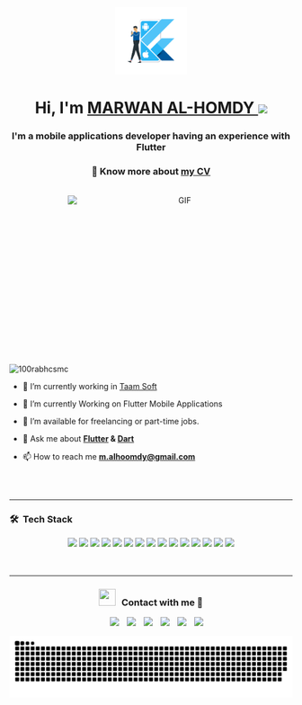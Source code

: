 <p align="center">
  <img style="width:8rem; height:auto" src="https://raw.githubusercontent.com/alhomdy/alhomdy/main/imgs/flutter-page-banner-image.png"/>
</p>

<h1 align="center">Hi, I'm  <a href="https://github.com/alhomdy/alhomdy" target="blank">
MARWAN AL-HOMDY </a> <img width="30px" src="https://raw.githubusercontent.com/iampavangandhi/iampavangandhi/master/gifs/Hi.gif"></h1>

<h3 align="center">I'm a mobile applications developer having an experience with Flutter</h3>
<h3 align="center"> 📄 Know more about <a href="https://drive.google.com/file/d/1XvdkU7b1na8f_DQuzZ7U9PhGRvGYV8W-/view?usp=sharing" target="blank">my CV</a></h3>
<br/>
<a target="_blank" align="center">
  <img align="right" top="500" height="300" width="400" alt="GIF" src="https://cdn.dribbble.com/users/1292677/screenshots/6139167/media/5387dc7e035b3efe9d94516044de66a4.gif">
</a>

 <img src="https://komarev.com/ghpvc/?username=Ezzalarab&label=Profile%20views&color=0e75b6&style=fla" alt="100rabhcsmc" />
 
- 🔭 I’m currently working in <a href="https://taamsoft.com/">Taam Soft</a>

- 🌱 I’m currently Working on Flutter Mobile Applications

- 🤝 I’m available for freelancing or part-time jobs.

- 💬 Ask me about **<a href="https://flutter.dev/">Flutter</a> & <a href="https://dart.dev/">Dart</a>**

- 📫 How to reach me **m.alhoomdy@gmail.com**

<br/>
<br/>
<hr/>

### 🛠 &nbsp;Tech Stack


<div align="center">
  <img src="https://img.shields.io/badge/-JavaScript-05122A?style=flat-square&logo=javascript">
  <img src="https://img.shields.io/badge/-Bootstrap-05122A?style=flat-square&logo=bootstrap&logoColor=563D7C">
  <img src="https://img.shields.io/badge/-HTML-05122A?style=flat-square&logo=html5">
  <img src="https://img.shields.io/badge/-CSS-05122A?style=flat-square&logo=css3&logoColor=1572B6">
  <img src="https://img.shields.io/badge/-React-05122A?style=flat-square&logo=react">
  <img src="https://img.shields.io/badge/-Node.js-05122A?style=flat-square&logo=node.js&logoColor=339933">
  <img src="https://img.shields.io/badge/-Git-05122A?style=flat-square&logo=git">
  <img src="https://img.shields.io/badge/-GitHub-05122A?style=flat-square&logo=github">
  <img src="https://img.shields.io/badge/-Visual%20Studio%20Code-05122A?style=flat-square&logo=visual-studio-code&logoColor=007ACC">
  <img src="https://img.shields.io/badge/-Sass-05122A?style=flat-square&logo=sass">
  <img src="https://img.shields.io/badge/-GraphQL-05122A?style=flat-square&logo=graphql">
  <img src="https://img.shields.io/badge/-MongoDB-05122A?style=flat-square&logo=mongodb">
  <img src="https://img.shields.io/badge/-Python-05122A?style=flat-square&logo=python">
  <img src="https://img.shields.io/badge/-Dart-05122A?style=flat-square&logo=dart">
  <img src="https://img.shields.io/badge/-Flutter-05122A?style=flat-square&logo=flutter">
</div>


<br/>
<br/>
<hr/>

<h3 align="center" > <img src="https://media.giphy.com/media/iY8CRBdQXODJSCERIr/giphy.gif" width="30" height="30" style="margin-right: 10px;">Contact with me 🤝 </h3>

 <div align="center"  class="icons-social" style="margin-left: 10px;">
        <a style="margin-left: 10px;"  target="_blank" href="https://www.linkedin.com/in/marwan-alhomdy/">
			<img src="https://img.icons8.com/doodle/40/000000/linkedin--v2.png"></a>
        <a style="margin-left: 10px;" target="_blank" href="https://github.com/alhomdy/">
		<img src="https://img.icons8.com/doodle/40/000000/github--v1.png"></a>
		<a style="margin-left: 10px;" target="_blank" href="https://stackoverflow.com/users/22124207/marwan-alhomdy">
				<img src="https://img.icons8.com/external-tal-revivo-color-tal-revivo/40/000000/external-stack-overflow-is-a-question-and-answer-site-for-professional-logo-color-tal-revivo.png"></a>
        <a style="margin-left: 10px;" target="_blank" href="https://www.instagram.com/m.alhomdy/">
			<img src="https://img.icons8.com/doodle/40/000000/instagram-new--v2.png"></a>
		<a style="margin-left: 10px;" target="_blank" href="https://twitter.com/MarwanAlhomdy">
			<img src="https://img.icons8.com/doodle/1x/twitter-squared--v2.png" ></a>
		<a style="margin-left: 10px;" target="_blank" href="https://www.facebook.com/m.alhomdy">
			<img src="https://img.icons8.com/doodle/1x/facebook-new--v2.png" ></a>
      </div>

<p align="center">
  <img  src="https://raw.githubusercontent.com/Elanza-48/Elanza-48/main/resources/img/github-contribution-grid-snake.svg"
    alt="example" />
</p>
